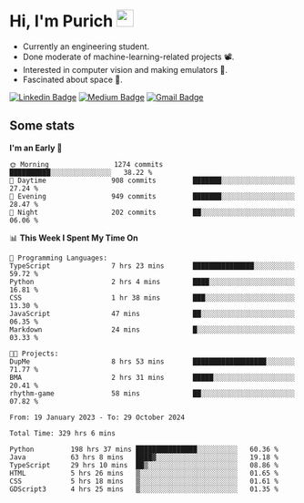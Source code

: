 <h1 align="left">Hi, I'm Purich
<img src="https://media.giphy.com/media/hvRJCLFzcasrR4ia7z/giphy.gif" width="30px"/></h1>

* Currently an engineering student.
* Done moderate of machine-learning-related projects :film_projector:.
* Interested in computer vision and making emulators :space_invader:.
* Fascinated about space :milky_way:.

[![Linkedin Badge](https://img.shields.io/badge/-Purich-blue?style=flat-square&logo=Linkedin&logoColor=white&link=https://www.linkedin.com/in/purich-siritip-16b3b3255/)](https://www.linkedin.com/in/purich-siritip-16b3b3255) [![Medium Badge](https://img.shields.io/badge/-@purich-gray?style=flat-square&labelColor=000000&logo=Medium&link=https://medium.com/@phuritsiritip)](https://medium.com/@phuritsiritip)
[![Gmail Badge](https://img.shields.io/badge/-mark.phurit@gmail.com-c14438?style=flat-square&logo=Gmail&logoColor=white&link=mailto:mark.phurit@gmail.com)](mailto:mark.phurit@gmail.com)

## Some stats

  
  <!--START_SECTION:waka-->
**I'm an Early 🐤** 

```text
🌞 Morning                1274 commits        ██████████░░░░░░░░░░░░░░░   38.22 % 
🌆 Daytime                908 commits         ███████░░░░░░░░░░░░░░░░░░   27.24 % 
🌃 Evening                949 commits         ███████░░░░░░░░░░░░░░░░░░   28.47 % 
🌙 Night                  202 commits         ██░░░░░░░░░░░░░░░░░░░░░░░   06.06 % 
```


📊 **This Week I Spent My Time On** 

```text
💬 Programming Languages: 
TypeScript               7 hrs 23 mins       ███████████████░░░░░░░░░░   59.72 % 
Python                   2 hrs 4 mins        ████░░░░░░░░░░░░░░░░░░░░░   16.81 % 
CSS                      1 hr 38 mins        ███░░░░░░░░░░░░░░░░░░░░░░   13.30 % 
JavaScript               47 mins             ██░░░░░░░░░░░░░░░░░░░░░░░   06.35 % 
Markdown                 24 mins             █░░░░░░░░░░░░░░░░░░░░░░░░   03.33 % 

🐱‍💻 Projects: 
DupMe                    8 hrs 53 mins       ██████████████████░░░░░░░   71.77 % 
BMA                      2 hrs 31 mins       █████░░░░░░░░░░░░░░░░░░░░   20.41 % 
rhythm-game              58 mins             ██░░░░░░░░░░░░░░░░░░░░░░░   07.82 % 
```


<!--END_SECTION:waka-->

  <!--START_SECTION:waka-simple-->

```text
From: 19 January 2023 - To: 29 October 2024

Total Time: 329 hrs 6 mins

Python         198 hrs 37 mins ███████████████░░░░░░░░░░   60.36 %
Java           63 hrs 8 mins   ████▓░░░░░░░░░░░░░░░░░░░░   19.18 %
TypeScript     29 hrs 10 mins  ██▒░░░░░░░░░░░░░░░░░░░░░░   08.86 %
HTML           5 hrs 26 mins   ▒░░░░░░░░░░░░░░░░░░░░░░░░   01.65 %
CSS            5 hrs 18 mins   ▒░░░░░░░░░░░░░░░░░░░░░░░░   01.61 %
GDScript3      4 hrs 25 mins   ▒░░░░░░░░░░░░░░░░░░░░░░░░   01.35 %
```

<!--END_SECTION:waka-simple-->

  <!--![Anurag's GitHub stats](https://github-readme-stats.vercel.app/api?username=vikimark&show_icons=true&theme=gruvbox_light)-->
  
<!--
**vikimark/vikimark** is a ✨ _special_ ✨ repository because its `README.md` (this file) appears on your GitHub profile.

Here are some ideas to get you started:

- 🔭 I’m currently working on ...
- 🌱 I’m currently learning ...
- 👯 I’m looking to collaborate on ...
- 🤔 I’m looking for help with ...
- 💬 Ask me about ...
- 📫 How to reach me: ...
- 😄 Pronouns: ...
- ⚡ Fun fact: ...
-->
